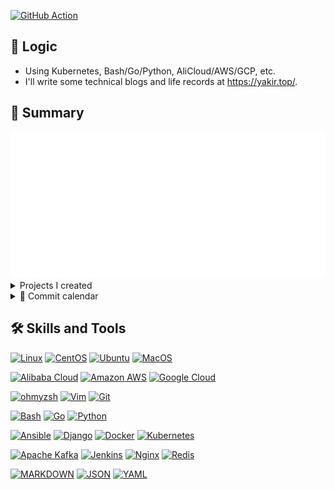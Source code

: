 [![GitHub Action](https://img.shields.io/github/actions/workflow/status/logic3579/logic3579/metrics.yaml?label=GitHub%20Actions&logo=github&logoColor=white)](https://github.com/logic3579/logic3579/actions/workflows/metrics.yaml)

[comment]: # (README Emoji: https://github.com/ikatyang/emoji-cheat-sheet/blob/master/README.md)

## :wave: Logic

+ Using Kubernetes, Bash/Go/Python, AliCloud/AWS/GCP, etc.
+ I'll write some technical blogs and life records at <https://yakir.top/>.


## :green_book: Summary

<a href="https://github.com/lowlighter/metrics">
  <img src="./metrics.classic.svg"/>
</a>

<details>
  <summary>Projects I created</summary>
  <a href="https://github.com/logic3579?tab=repositories&q=&type=&language=&sort=stargazers">
    <img src="./metrics.plugin.repositories.starred.svg"/>
  </a>
</details>

<details>
  <summary>📆 Commit calendar</summary>
  <a href="https://github.com/logic3579?tab=repositories&q=&type=&language=&sort=stargazers">
    <img src="./metrics.plugin.calendar.full.svg"/>
  </a>
</details>


## :hammer_and_wrench: Skills and Tools
<!-- Badges List: https://github.com/alexandresanlim/Badges4-README.md-Profile -->
<!-- Badges Search: https://github.com/Aveek-Saha/GitHub-Profile-Badges -->
[![Linux](https://img.shields.io/badge/Linux-FCC624?style=for-the-badge&logo=linux&logoColor=black)](https://github.com/torvalds/linux)
[![CentOS](https://img.shields.io/badge/Cent%20OS-262577?style=for-the-badge&logo=CentOS&logoColor=white)](https://www.centos.org/)
[![Ubuntu](https://img.shields.io/badge/Ubuntu-E95420?style=for-the-badge&logo=ubuntu&logoColor=white)](https://www.ubuntu.com/)
[![MacOS](https://img.shields.io/badge/mac%20os-000000?style=for-the-badge&logo=apple&logoColor=white)](https://www.freebsd.org/)


[![Alibaba Cloud](https://img.shields.io/badge/Alibaba%20Cloud-FF6A00.svg?style=for-the-badge&logo=Alibaba-Cloud&logoColor=white)](https://console.aliyun.com/)
[![Amazon AWS](https://img.shields.io/badge/Amazon_AWS-232F3E?style=for-the-badge&logo=amazon-aws&logoColor=white)](https://aws.amazon.com/)
[![Google Cloud](https://img.shields.io/badge/Google_Cloud-4285F4?style=for-the-badge&logo=google-cloud&logoColor=white)](https://cloud.google.com/)
<!--[![Terraform](https://img.shields.io/badge/Terraform-7B42BC?style=for-the-badge&logo=terraform&logoColor=white)](https://github.com/hashicorp/terraform)-->


[![ohmyzsh](https://img.shields.io/badge/Zsh-F15A24.svg?style=for-the-badge&logo=Zsh&logoColor=white)](https://github.com/ohmyzsh/ohmyzsh)
[![Vim](https://img.shields.io/badge/Vim-019733.svg?style=for-the-badge&logo=Vim&logoColor=white)](https://github.com/vim/vim)
[![Git](https://img.shields.io/badge/Git-F05032.svg?style=for-the-badge&logo=Git&logoColor=white)](https://github.com/git-guides/install-git)


[![Bash](https://img.shields.io/badge/GNU%20Bash-4EAA25.svg?style=for-the-badge&logo=GNU-Bash&logoColor=white)](https://www.gnu.org/software/bash/)
[![Go](https://img.shields.io/badge/go-%2300ADD8.svg?style=for-the-badge&logo=go&logoColor=white)](https://github.com/golang/go)
[![Python](https://img.shields.io/badge/python-%2314354C.svg?style=for-the-badge&logo=python&logoColor=white)](https://github.com/python/cpython)


[![Ansible](https://img.shields.io/badge/Ansible-000000?style=for-the-badge&logo=ansible&logoColor=white)](https://www.ansible.com/)
[![Django](https://img.shields.io/badge/Django-092E20.svg?style=for-the-badge&logo=Django&logoColor=white)](https://github.com/django/django)
[![Docker](https://img.shields.io/badge/Docker-2496ED.svg?style=for-the-badge&logo=Docker&logoColor=white)](https://www.docker.com/)
[![Kubernetes](https://img.shields.io/badge/kubernetes-%23326ce5.svg?style=for-the-badge&logo=kubernetes&logoColor=white)](https://github.com/kubernetes/kubernetes)
<!--[![Istio](https://img.shields.io/badge/Istio-466BB0?style=for-the-badge&logo=Istio&logoColor=white)](https://github.com/istio/istio)-->


[![Apache Kafka](https://img.shields.io/badge/Apache%20Kafka-231F20.svg?style=for-the-badge&logo=Apache-Kafka&logoColor=white)](https://github.com/apache/kafka)
[![Jenkins](https://img.shields.io/badge/Jenkins-D24939.svg?style=for-the-badge&logo=Jenkins&logoColor=white)](https://github.com/jenkinsci/jenkins)
[![Nginx](https://img.shields.io/badge/Nginx-%23009639.svg?style=for-the-badge&logo=nginx&logoColor=white)](https://github.com/nginx/nginx)
[![Redis](https://img.shields.io/badge/Redis-DC382D.svg?style=for-the-badge&logo=Redis&logoColor=white)](https://github.com/redis/redis)


[![MARKDOWN](https://img.shields.io/badge/Markdown-000000.svg?style=for-the-badge&logo=Markdown&logoColor=white)]()
[![JSON](https://img.shields.io/badge/JSON-000000.svg?style=for-the-badge&logo=JSON&logoColor=white)]()
[![YAML](https://img.shields.io/badge/YAML-CB171E.svg?style=for-the-badge&logo=YAML&logoColor=white)]()

